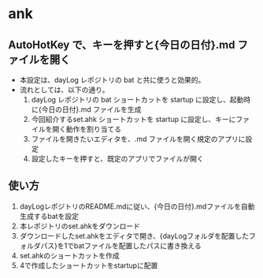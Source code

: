 # ank

## AutoHotKey で、キーを押すと{今日の日付}.md ファイルを開く

- 本設定は、dayLog レポジトリの bat と共に使うと効果的。
- 流れとしては、以下の通り。
  1. dayLog レポジトリの bat ショートカットを startup に設定し、起動時に{今日の日付}.md ファイルを生成
  2. 今回紹介するset.ahk ショートカットを startup に設定し、キーにファイルを開く動作を割り当てる
  3. ファイルを開きたいエディタを、.md ファイルを開く規定のアプリに設定
  4. 設定したキーを押すと、既定のアプリでファイルが開く

## 使い方
1. dayLogレポジトリのREADME.mdに従い、{今日の日付}.mdファイルを自動生成するbatを設定
2. 本レポジトリのset.ahkをダウンロード
3. ダウンロードしたset.ahkをエディタで開き、{dayLogフォルダを配置したフォルダパス}を1でbatファイルを配置したパスに書き換える
4. set.ahkのショートカットを作成
5. 4で作成したショートカットをstartupに配置
